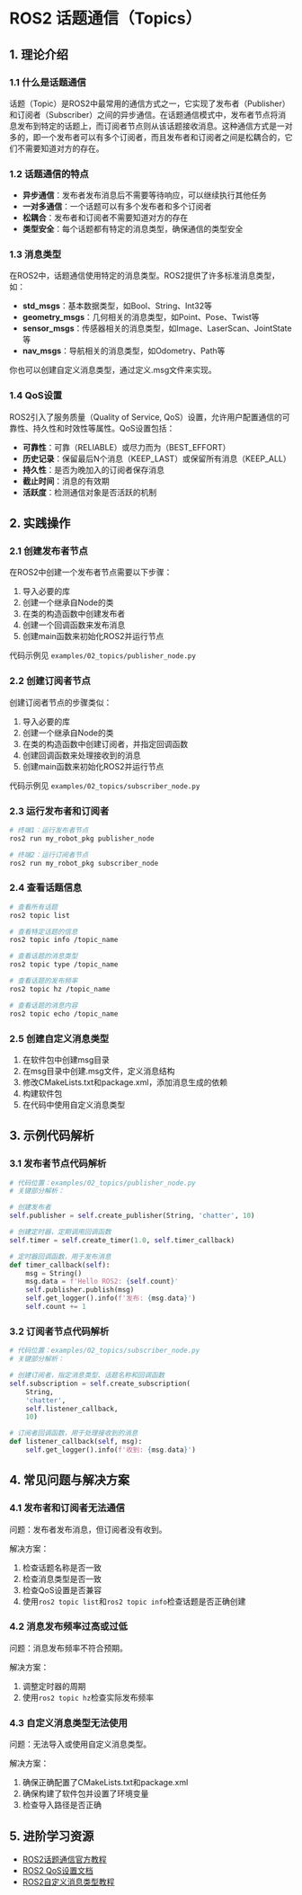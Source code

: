 # ROS2 话题通信（Topics）

## 1. 理论介绍

### 1.1 什么是话题通信

话题（Topic）是ROS2中最常用的通信方式之一，它实现了发布者（Publisher）和订阅者（Subscriber）之间的异步通信。在话题通信模式中，发布者节点将消息发布到特定的话题上，而订阅者节点则从该话题接收消息。这种通信方式是一对多的，即一个发布者可以有多个订阅者，而且发布者和订阅者之间是松耦合的，它们不需要知道对方的存在。

### 1.2 话题通信的特点

- **异步通信**：发布者发布消息后不需要等待响应，可以继续执行其他任务
- **一对多通信**：一个话题可以有多个发布者和多个订阅者
- **松耦合**：发布者和订阅者不需要知道对方的存在
- **类型安全**：每个话题都有特定的消息类型，确保通信的类型安全

### 1.3 消息类型

在ROS2中，话题通信使用特定的消息类型。ROS2提供了许多标准消息类型，如：

- **std_msgs**：基本数据类型，如Bool、String、Int32等
- **geometry_msgs**：几何相关的消息类型，如Point、Pose、Twist等
- **sensor_msgs**：传感器相关的消息类型，如Image、LaserScan、JointState等
- **nav_msgs**：导航相关的消息类型，如Odometry、Path等

你也可以创建自定义消息类型，通过定义.msg文件来实现。

### 1.4 QoS设置

ROS2引入了服务质量（Quality of Service, QoS）设置，允许用户配置通信的可靠性、持久性和时效性等属性。QoS设置包括：

- **可靠性**：可靠（RELIABLE）或尽力而为（BEST_EFFORT）
- **历史记录**：保留最后N个消息（KEEP_LAST）或保留所有消息（KEEP_ALL）
- **持久性**：是否为晚加入的订阅者保存消息
- **截止时间**：消息的有效期
- **活跃度**：检测通信对象是否活跃的机制

## 2. 实践操作

### 2.1 创建发布者节点

在ROS2中创建一个发布者节点需要以下步骤：

1. 导入必要的库
2. 创建一个继承自Node的类
3. 在类的构造函数中创建发布者
4. 创建一个回调函数来发布消息
5. 创建main函数来初始化ROS2并运行节点

代码示例见 `examples/02_topics/publisher_node.py`

### 2.2 创建订阅者节点

创建订阅者节点的步骤类似：

1. 导入必要的库
2. 创建一个继承自Node的类
3. 在类的构造函数中创建订阅者，并指定回调函数
4. 创建回调函数来处理接收到的消息
5. 创建main函数来初始化ROS2并运行节点

代码示例见 `examples/02_topics/subscriber_node.py`

### 2.3 运行发布者和订阅者

```bash
# 终端1：运行发布者节点
ros2 run my_robot_pkg publisher_node

# 终端2：运行订阅者节点
ros2 run my_robot_pkg subscriber_node
```

### 2.4 查看话题信息

```bash
# 查看所有话题
ros2 topic list

# 查看特定话题的信息
ros2 topic info /topic_name

# 查看话题的消息类型
ros2 topic type /topic_name

# 查看话题的发布频率
ros2 topic hz /topic_name

# 查看话题的消息内容
ros2 topic echo /topic_name
```

### 2.5 创建自定义消息类型

1. 在软件包中创建msg目录
2. 在msg目录中创建.msg文件，定义消息结构
3. 修改CMakeLists.txt和package.xml，添加消息生成的依赖
4. 构建软件包
5. 在代码中使用自定义消息类型

## 3. 示例代码解析

### 3.1 发布者节点代码解析

```python
# 代码位置：examples/02_topics/publisher_node.py
# 关键部分解析：

# 创建发布者
self.publisher = self.create_publisher(String, 'chatter', 10)

# 创建定时器，定期调用回调函数
self.timer = self.create_timer(1.0, self.timer_callback)

# 定时器回调函数，用于发布消息
def timer_callback(self):
    msg = String()
    msg.data = f'Hello ROS2: {self.count}'
    self.publisher.publish(msg)
    self.get_logger().info(f'发布: {msg.data}')
    self.count += 1
```

### 3.2 订阅者节点代码解析

```python
# 代码位置：examples/02_topics/subscriber_node.py
# 关键部分解析：

# 创建订阅者，指定消息类型、话题名称和回调函数
self.subscription = self.create_subscription(
    String,
    'chatter',
    self.listener_callback,
    10)

# 订阅者回调函数，用于处理接收到的消息
def listener_callback(self, msg):
    self.get_logger().info(f'收到: {msg.data}')
```

## 4. 常见问题与解决方案

### 4.1 发布者和订阅者无法通信

问题：发布者发布消息，但订阅者没有收到。

解决方案：
1. 检查话题名称是否一致
2. 检查消息类型是否一致
3. 检查QoS设置是否兼容
4. 使用`ros2 topic list`和`ros2 topic info`检查话题是否正确创建

### 4.2 消息发布频率过高或过低

问题：消息发布频率不符合预期。

解决方案：
1. 调整定时器的周期
2. 使用`ros2 topic hz`检查实际发布频率

### 4.3 自定义消息类型无法使用

问题：无法导入或使用自定义消息类型。

解决方案：
1. 确保正确配置了CMakeLists.txt和package.xml
2. 确保构建了软件包并设置了环境变量
3. 检查导入路径是否正确

## 5. 进阶学习资源

- [ROS2话题通信官方教程](https://docs.ros.org/en/humble/Tutorials/Beginner-Client-Libraries/Writing-A-Simple-Py-Publisher-And-Subscriber.html)
- [ROS2 QoS设置文档](https://docs.ros.org/en/humble/Concepts/About-Quality-of-Service-Settings.html)
- [ROS2自定义消息类型教程](https://docs.ros.org/en/humble/Tutorials/Beginner-Client-Libraries/Custom-ROS2-Interfaces.html)
